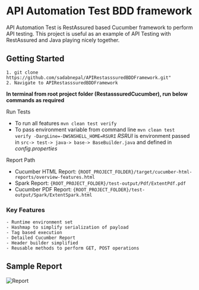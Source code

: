 # API Automation Test BDD framework
API Automation Test is RestAssured based Cucumber framework to perform API testing. This project is useful as an example of API Testing with RestAssured and Java playing nicely together.

## Getting Started
```
1. git clone https://github.com/sadabnepal/APIRestasssuredBDDFramework.git"
2. Navigate to APIRestasssuredBDDFramework
```

**In terminal from root project folder (RestasssuredCucumber), run below commands as required**

Run Tests
- To run all features `mvn clean test verify`
- To pass environment variable from command line `mvn clean test verify -DargLine=-DWSNSHELL_HOME=RSURI`
  *RSRUI* is environment passed in `src-> test-> java-> base-> BaseBuilder.java` and defined in *config.properties*
  
Report Path  
- Cucumber HTML Report: `{ROOT_PROJECT_FOLDER}/target/cucumber-html-reports/overview-features.html`
- Spark Report: `{ROOT_PROJECT_FOLDER}/test-output/Pdf/ExtentPdf.pdf`
- Cucumber PDF Report: `{ROOT_PROJECT_FOLDER}/test-output/Spark/ExtentSpark.html`


### Key Features
	- Runtime environment set
	- Hashmap to simplify serialization of payload
	- Tag based execution
	- Detailed Cucumber Report
	- Header builder simplified
	- Reusable methods to perform GET, POST operations

## Sample Report
![Report](https://user-images.githubusercontent.com/65847528/102914715-b95be780-44a6-11eb-8022-79b9149c5fad.gif)
